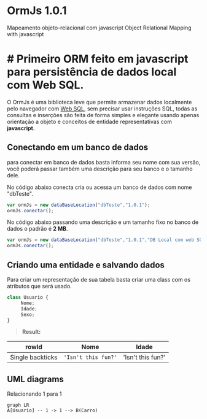 #  OrmJs 1.0.1

Mapeamento objeto-relacional com javascript 
Object Relational Mapping with javascript

# # Primeiro ORM feito em javascript para persistência de dados local com Web SQL.

O OrmJs é uma biblioteca leve que permite armazenar dados localmente pelo navegador com  [Web SQL]([https://developers.google.com/web/tools/chrome-devtools/storage/websql](https://developers.google.com/web/tools/chrome-devtools/storage/websql)), sem precisar usar instruções SQL, todas as consultas e inserções são feita de forma simples e elegante usando apenas orientação a objeto e conceitos de entidade representativas com **javascript**.

## Conectando em um banco de dados

para conectar em banco de dados basta informa seu nome com sua versão, você poderá passar também uma descrição para seu banco e o tamanho dele.

No código abaixo conecta cria ou acessa um banco de dados com nome "dbTeste".
```js
var ormJs = new dataBaseLocation("dbTeste","1.0.1");
ormJs.conectar();
```
No código abaixo passando uma descrição e um tamanho fixo no banco de dados o padrão é **2 MB**.
```js
var ormJs = new dataBaseLocation("dbTeste","1.0.1","DB Local com web SQL", (10*1024*2024)); //10 MB
ormJs.conectar();
```

## Criando uma entidade e salvando dados
Para criar um representação de sua tabela basta criar uma class com os atributos que será usado.
```js
class Usuario {
     Nome;
     Idade;
     Sexo;
}
```

> **Result:** 


|         rowId       |Nome                          |Idade                         |
|----------------|-------------------------------|-----------------------------|
|Single backticks|`'Isn't this fun?'`            |'Isn't this fun?'            |





## UML diagrams
Relacionando 1 para 1
```mermaid
graph LR
A[Usuario] -- 1 -> 1 --> B(Carro)



```
